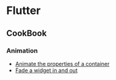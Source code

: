 # Flutter

## CookBook

### Animation
* [Animate the properties of a container](https://github.com/Hyuk/Flutter-Study/tree/master/cookbook_animation_1)
* [Fade a widget in and out](https://github.com/Hyuk/Flutter-Study/tree/master/cookbook_animation_2)
